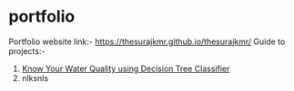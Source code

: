 # portfolio
Portfolio website link:- https://thesurajkmr.github.io/thesurajkmr/
Guide to projects:-
1. <a href="">Know Your Water Quality using Decision Tree Classifier
2. <a hred="">nlksnls

